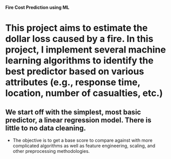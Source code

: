 **Fire Cost Prediction using ML**

# This project aims to estimate the dollar loss caused by a fire. In this project, I implement several machine learning algorithms to identify the best predictor based on various attributes (e.g., response time, location, number of casualties, etc.)

## We start off with the simplest, most basic predictor, a linear regression model. There is little to no data cleaning. 
- The objective is to get a base score to compare against with more complicated algorithms as well as feature engineering, scaling, and other preprocessing methodologies.
